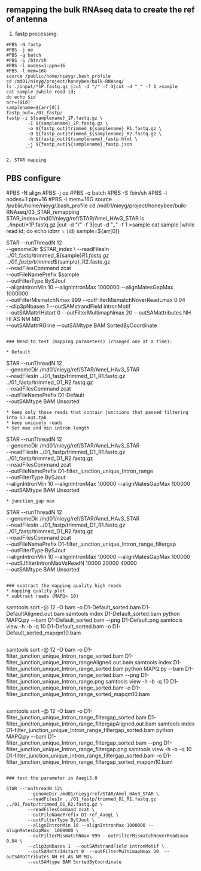 ## remapping the bulk RNAseq data to create the ref of antenna
1. fastp processing:
```## PBS configure 
#PBS -N fastp
#PBS -j oe
#PBS -q batch
#PBS -S /bin/sh
#PBS -l nodes=1:ppn=16
#PBS -l mem=16G
source /public/home/nieyg/.bash_profile
cd /md01/nieyg/project/honeybee/bulk-RNAseq/
ls ./input/*1P.fastq.gz |cut -d "/" -f 3|cut -d "_" -f 1 >sample
cat sample |while read id;
do echo $id
arr=($id)
samplename=${arr[0]}
fastp_out=./01_fastp/
fastp -i ${samplename}_1P.fastq.gz \
        -I ${samplename}_2P.fastq.gz \
        -o ${fastp_out}trimmed_${samplename}_R1.fastq.gz \
        -O ${fastp_out}trimmed_${samplename}_R2.fastq.gz \
        -h ${fastp_out}${samplename}_fastp.html \
        -j ${fastp_out}${samplename}_fastp.json
       ```

2. STAR mapping 

```
## PBS configure 
#PBS -N align
#PBS -j oe
#PBS -q batch
#PBS -S /bin/sh
#PBS -l nodes=1:ppn=16
#PBS -l mem=16G
source /public/home/nieyg/.bash_profile
cd /md01/nieyg/project/honeybee/bulk-RNAseq/03_STAR_remapping
STAR_index=/md01/nieyg/ref/STAR/Amel_HAv3_STAR
ls ../input/*1P.fastq.gz |cut -d "/" -f 3|cut -d "_" -f 1 >sample
cat sample |while read id;
do echo $id
arr=($id)
sample=${arr[0]}

STAR --runThreadN 12\
        --genomeDir $STAR_index \
        --readFilesIn ../01_fastp/trimmed_${sample}_R1.fastq.gz ../01_fastp/trimmed_${sample}_R2.fastq.gz \
        --readFilesCommand zcat \
        --outFileNamePrefix $sample \
        --outFilterType BySJout \
        --alignIntronMin 10 --alignIntronMax 1000000 --alignMatesGapMax  1000000 \
        --outFilterMismatchNmax 999 --outFilterMismatchNoverReadLmax 0.04 \
        --clip3pNbases 1  --outSAMstrandField intronMotif \
        --outSAMattrIHstart 0  --outFilterMultimapNmax 20  --outSAMattributes NH HI AS NM MD\
        --outSAMattrRGline  --outSAMtype BAM SortedByCoordinate 


```

### Need to test (mapping parameters) (changed one at a time):

* Default
```
STAR --runThreadN 12\
        --genomeDir /md01/nieyg/ref/STAR/Amel_HAv3_STAR \
        --readFilesIn ../01_fastp/trimmed_D1_R1.fastq.gz ../01_fastp/trimmed_D1_R2.fastq.gz \
        --readFilesCommand zcat \
        --outFileNamePrefix D1-Default \
        --outSAMtype BAM Unsorted
```
* keep only those reads that contain junctions that passed filtering into SJ.out.tab
* keep uniquely reads
* Set max and min intron length

```
STAR --runThreadN 12\
        --genomeDir /md01/nieyg/ref/STAR/Amel_HAv3_STAR \
        --readFilesIn ../01_fastp/trimmed_D1_R1.fastq.gz ../01_fastp/trimmed_D1_R2.fastq.gz \
        --readFilesCommand zcat \
        --outFileNamePrefix D1-filter_junction_unique_Intron_range \
        --outFilterType BySJout \
        --alignIntronMin 10 --alignIntronMax 100000 --alignMatesGapMax  100000 \
        --outSAMtype BAM Unsorted
```
* junction_gap max
```
STAR --runThreadN 12\
        --genomeDir /md01/nieyg/ref/STAR/Amel_HAv3_STAR \
        --readFilesIn ../01_fastp/trimmed_D1_R1.fastq.gz ../01_fastp/trimmed_D1_R2.fastq.gz \
        --readFilesCommand zcat \
        --outFileNamePrefix D1-filter_junction_unique_Intron_range_filtergap \
        --outFilterType BySJout \
        --alignIntronMin 10 --alignIntronMax 100000 --alignMatesGapMax  100000 \
        --outSJfilterIntronMaxVsReadN 10000 20000 40000 \
        --outSAMtype BAM Unsorted
```

### subtract the mapping quality high reads 
* mapping quality plot 
* subtract reads (MAPQ> 10)
```
samtools sort -@ 12 -O bam -o D1-Default_sorted.bam D1-DefaultAligned.out.bam
samtools index D1-Default_sorted.bam
python MAPQ.py --bam D1-Default_sorted.bam --png D1-Default.png
samtools view -h -b -q 10 D1-Default_sorted.bam -o D1-Default_sorted_mapqm10.bam
```
```
samtools sort -@ 12 -O bam -o D1-filter_junction_unique_Intron_range_sorted.bam D1-filter_junction_unique_Intron_rangeAligned.out.bam
samtools index D1-filter_junction_unique_Intron_range_sorted.bam
python MAPQ.py --bam D1-filter_junction_unique_Intron_range_sorted.bam --png D1-filter_junction_unique_Intron_range.png
samtools view -h -b -q 10 D1-filter_junction_unique_Intron_range_sorted.bam -o D1-filter_junction_unique_Intron_range_sorted_mapqm10.bam
```
```
samtools sort -@ 12 -O bam -o D1-filter_junction_unique_Intron_range_filtergap_sorted.bam D1-filter_junction_unique_Intron_range_filtergapAligned.out.bam
samtools index D1-filter_junction_unique_Intron_range_filtergap_sorted.bam
python MAPQ.py --bam D1-filter_junction_unique_Intron_range_filtergap_sorted.bam --png D1-filter_junction_unique_Intron_range_filtergap.png
samtools view -h -b -q 10 D1-filter_junction_unique_Intron_range_filtergap_sorted.bam -o D1-filter_junction_unique_Intron_range_filtergap_sorted_mapqm10.bam
```

### test the parameter in AaegL5.0

STAR --runThreadN 12\
        --genomeDir /md01/nieyg/ref/STAR/Amel_HAv3_STAR \
        --readFilesIn ../01_fastp/trimmed_D1_R1.fastq.gz ../01_fastp/trimmed_D1_R2.fastq.gz \
        --readFilesCommand zcat \
        --outFileNamePrefix D1-ref_AaegL \
        --outFilterType BySJout \
        --alignIntronMin 10 --alignIntronMax 1000000 --alignMatesGapMax  1000000 \
        --outFilterMismatchNmax 999 --outFilterMismatchNoverReadLmax 0.04 \
        --clip3pNbases 1  --outSAMstrandField intronMotif \
        --outSAMattrIHstart 0  --outFilterMultimapNmax 20  --outSAMattributes NH HI AS NM MD\
        --outSAMtype BAM SortedByCoordinate 

